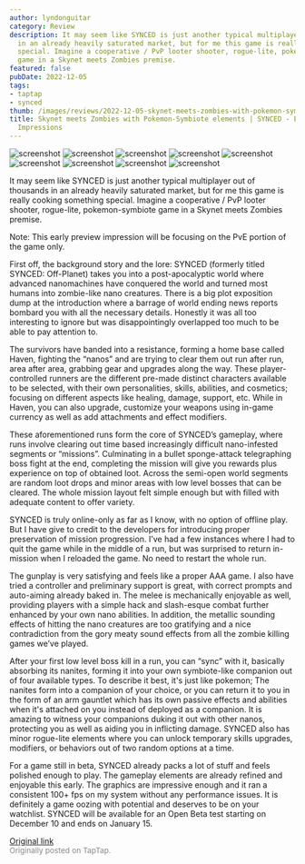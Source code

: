 ```yaml
---
author: lyndonguitar
category: Review
description: It may seem like SYNCED is just another typical multiplayer out of thousands
  in an already heavily saturated market, but for me this game is really cooking something
  special. Imagine a cooperative / PvP looter shooter, rogue-lite, pokemon-symbiote
  game in a Skynet meets Zombies premise.
featured: false
pubDate: 2022-12-05
tags:
- taptap
- synced
thumb: /images/reviews/2022-12-05-skynet-meets-zombies-with-pokemon-symbiote-elements--synced---early-preview-impressions-0.avif
title: Skynet meets Zombies with Pokemon-Symbiote elements | SYNCED - Early Preview
  Impressions
---
```


<div class="gallery">
  <img src="/images/reviews/2022-12-05-skynet-meets-zombies-with-pokemon-symbiote-elements--synced---early-preview-impressions-0.avif" alt="screenshot" />
  <img src="/images/reviews/2022-12-05-skynet-meets-zombies-with-pokemon-symbiote-elements--synced---early-preview-impressions-1.avif" alt="screenshot" />
  <img src="/images/reviews/2022-12-05-skynet-meets-zombies-with-pokemon-symbiote-elements--synced---early-preview-impressions-2.avif" alt="screenshot" />
  <img src="/images/reviews/2022-12-05-skynet-meets-zombies-with-pokemon-symbiote-elements--synced---early-preview-impressions-3.avif" alt="screenshot" />
  <img src="/images/reviews/2022-12-05-skynet-meets-zombies-with-pokemon-symbiote-elements--synced---early-preview-impressions-4.avif" alt="screenshot" />
  <img src="/images/reviews/2022-12-05-skynet-meets-zombies-with-pokemon-symbiote-elements--synced---early-preview-impressions-5.avif" alt="screenshot" />
  <img src="/images/reviews/2022-12-05-skynet-meets-zombies-with-pokemon-symbiote-elements--synced---early-preview-impressions-6.avif" alt="screenshot" />
  <img src="/images/reviews/2022-12-05-skynet-meets-zombies-with-pokemon-symbiote-elements--synced---early-preview-impressions-7.avif" alt="screenshot" />
  <img src="/images/reviews/2022-12-05-skynet-meets-zombies-with-pokemon-symbiote-elements--synced---early-preview-impressions-8.avif" alt="screenshot" />
</div>

It may seem like SYNCED is just another typical multiplayer out of thousands in an already heavily saturated market, but for me this game is really cooking something special. Imagine a cooperative / PvP looter shooter, rogue-lite, pokemon-symbiote game in a Skynet meets Zombies premise.

Note: This early preview impression will be focusing on the PvE portion of the game only.

First off, the background story and the lore: SYNCED (formerly titled SYNCED: Off-Planet) takes you into a post-apocalyptic world where advanced nanomachines have conquered the world and turned most humans into zombie-like nano creatures. There is a big plot exposition dump at the introduction where a barrage of world ending news reports bombard you with all the necessary details. Honestly it was all too interesting to ignore but was disappointingly overlapped too much to be able to pay attention to.

The survivors have banded into a resistance, forming a home base called Haven, fighting the “nanos” and are trying to clear them out run after run, area after area, grabbing gear and upgrades along the way. These player-controlled runners are the different pre-made distinct characters available to be selected, with their own personalities, skills, abilities, and cosmetics; focusing on different aspects like healing, damage, support, etc. While in Haven, you can also upgrade, customize your weapons using in-game currency as well as add attachments and effect modifiers.

These aforementioned runs form the core of SYNCED’s gameplay, where runs involve clearing out time based increasingly difficult nano-infested segments or “missions”. Culminating in a bullet sponge-attack telegraphing boss fight at the end, completing the mission will give you rewards plus experience on top of obtained loot. Across the semi-open world segments are random loot drops and minor areas with low level bosses that can be cleared. The whole mission layout felt simple enough but with filled with adequate content to offer variety.

SYNCED is truly online-only as far as I know, with no option of offline play. But I have give to credit to the developers for introducing proper preservation of mission progression. I’ve had a few instances where I had to quit the game while in the middle of a run, but was surprised to return in-mission when I reloaded the game. No need to restart the whole run.

The gunplay is very satisfying and feels like a proper AAA game. I also have tried a controller and preliminary support is great, with correct prompts and auto-aiming already baked in. The melee is mechanically enjoyable as well, providing players with a simple hack and slash-esque combat further enhanced by your own nano abilities. In addition, the metallic sounding effects of hitting the nano creatures are too gratifying and a nice contradiction from the gory meaty sound effects from all the zombie killing games we’ve played.

After your first low level boss kill in a run, you can “sync” with it, basically absorbing its nanites, forming it into your own symbiote-like companion out of four available types. To describe it best, it's just like pokemon; The nanites form into a companion of your choice, or you can return it to you in the form of an arm gauntlet which has its own passive effects and abilities when it's attached on you instead of deployed as a companion. It is amazing to witness your companions duking it out with other nanos, protecting you as well as aiding you in inflicting damage. SYNCED also has minor rogue-lite elements where you can unlock temporary skills upgrades, modifiers, or behaviors out of two random options at a time.

For a game still in beta, SYNCED already packs a lot of stuff and feels polished enough to play. The gameplay elements are already refined and enjoyable this early. The graphics are impressive enough and it ran a consistent 100+ fps on my system without any performance issues. It is definitely a game oozing with potential and deserves to be on your watchlist. SYNCED will be available for an Open Beta test starting on December 10 and ends on January 15.

[Original link](https://www.taptap.io/post/3577580)<br><span style="font-size: 0.95em; color: #888;">Originally posted on TapTap.</span>